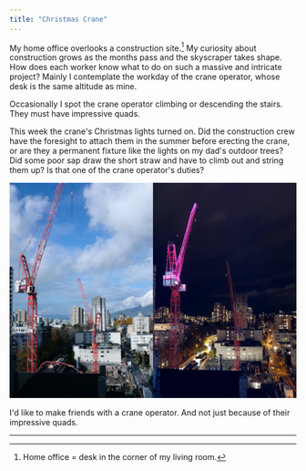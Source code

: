```yaml
---
title: "Christmas Crane"
---
```


My home office overlooks a construction site.[^1] My curiosity about construction grows as the months pass and the skyscraper takes shape. How does each worker know what to do on such a massive and intricate project? Mainly I contemplate the workday of the crane operator, whose desk is the same altitude as mine.

Occasionally I spot the crane operator climbing or descending the stairs. They must have impressive quads.

This week the crane's Christmas lights turned on. Did the construction crew have the foresight to attach them in the summer before erecting the crane, or are they a permanent fixture like the lights on my dad's outdoor trees? Did some poor sap draw the short straw and have to climb out and string them up? Is that one of the crane operator's duties?

![Crane Christmas lights](/images/christmas-crane.jpg)

I'd like to make friends with a crane operator. And not just because of their impressive quads.

---

[^1]: Home office = desk in the corner of my living room.
